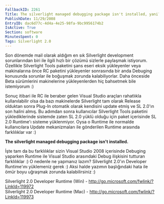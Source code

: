 ```yaml
---
FallbackID: 2261
Title: The silverlight managed debugging package isn't installed, yani?
PublishDate: 11/29/2008
EntryID: dac6d77c-4d4a-4e25-98fa-9bc9956174b2
IsActive: True
Section: software
MinutesSpent: 0
Tags: Silverlight 2.0
---
```

Son dönemde mail olarak aldığım en sık Silverlight development
sorunlarından biri ile ilgili hızlı bir çözümü sizlerle paylaşmak
istiyorum. Özellikle Silverlight Tools paketini şans eseri eksik
yükleyenler veya makinalarına önce RC paketini yükleyenler sonrasında
bir anda Debuging konusunda sorunlar ile boğuşmak zorunda
kalabiliyorlar. Daha önceside Beta sürümlerini makinelerine
yükleyenlerden hiç bahsetmek bile istemiyorum :)

Sonuç itibari ile RC ile beraber gelen Visual Studio araçları rahatlıkla
kullanılabilir olsa da bazı makinelerde Silverlight tam olarak Release
olduktan sonra Plug-In otomatik olarak kendisini update etmiş ve SL
2.0'ın son halini almış. Bu adımdan sonra kullanıcılar Silverlight Tools
paketini yüklediklerinde sistemde zaten SL 2.0 yüklü olduğu için paket
içerisinde SL 2.0 Runtime'ı sisteme yüklenmiyor. Oysa o Runtime ile
normalde kullanıcılara Update mekanizmaları ile gönderilen Runtime
arasında farklılıklar var :)

**The silverlight managed debugging package isn't installed.**

İşte tam da bu farklılıklar sizin Visual Studio 2008 içerisinde Debuging
yaparken Runtime ile Visual Studio arasındaki Debug ilişkisini tutturan
farklılıklar :) O nedenle ne yapmanız lazım? Silverlight 2.0'ın
Developer Runtime'ını yüklemeniz gerek :) Aksi halde yazımın
başlığındaki hata ile ömür boyu uğraşmak zorunda kalabilirsiniz :)

Silverlight 2.0 Developer Runtime (Win) -
<http://go.microsoft.com/fwlink/?LinkId=119972>\
Silverlight 2.0 Developer Runtime (Mac) -
<http://go.microsoft.com/fwlink/?LinkId=119973>


